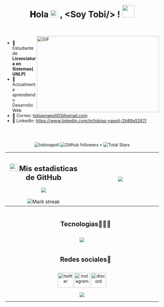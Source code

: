 <h1 align="center">
  𝐇ola
  <a target="_blank">
    <img src="https://github.com/JayantGoel001/JayantGoel001/blob/master/GIF/Earth.gif" width="24px" style="max-width:100%;">
  </a>, &lt;Soy Tobi/&gt; !
  <a target="_blank">
    <img src="https://github.com/JayantGoel001/JayantGoel001/blob/master/GIF/Hi.gif" width="40px" />
  </a>
</h1>

<br/>
<br/>
<a target="_blank">
  <img align="right" height="250" width="400" alt="GIF" src="https://github.com/JayantGoel001/JayantGoel001/blob/master/GIF/code.gif">
</a>

- 📑 Estudiante de **Licenciatura en Sistemas(UNLP)**
- 🌱 Actualmente aprendiendo Desarrollo Web
- 📧 Correo: tobiasnapoli03@gmail.com
- 💼 LinkedIn: https://www.linkedin.com/in/tobias-napoli-2b89a5267/



<br/>
<br/>



<p align="center">  
  <img src="https://komarev.com/ghpvc/?username=tobinapoli" alt="tobinapoli" />
  <img alt="GitHub followers" src="https://img.shields.io/github/followers/tobinapoli?label=Followers&style=social"> •   
  <img src="https://img.shields.io/github/stars/tobinapoli?label=Stars" alt="Total Stars">
</p>


<!--- stats & Trophy (start) -->
<p align="center">
  <!--- stats (start) -->
<table align="center">
<tr border="none">
<td width="50%" align="center">
  <h2><img src="https://media.giphy.com/media/cj87CxfRtrUifF3Ryk/giphy.gif" height="25"> Mis estadisticas de GitHub</h2>
  <img  align="center"  src="https://github-readme-stats.vercel.app/api?username=tobinapoli&theme=dark&show_icons=true&count_private=true" />
  <br></br>
  <img  title="🔥 Get streak stats for your profile at git.io/streak-stats" alt="Mark streak" src="https://github-readme-streak-stats.herokuapp.com/?user=tobinapoli&theme=dark&hide_border=false" /> 
</td>

<td width="50%" align="center">

  <img  align="center"  src="https://github-readme-stats.anuraghazra1.vercel.app/api/top-langs/?username=tobinapoli&theme=dark&hide_border=false&no-bg=true&no-frame=true&langs_count=10"/>
  
  </td>
</tr>
</table>
<!--- stats (end) -->




<!--h1 without bottom border-->
<div id="user-content-toc">
  <ul align="center">
    <summary><h2 style="display: inline-block">Tecnologias👨🏻‍💻</h2></summary>
  </ul>
</div>
<!--tech stack icons-->
<p align="center">
  <a href="https://skillicons.dev">
    <img src="https://skillicons.dev/icons?i=git,css,docker,postgres,mysql,github,html,java,js,linux,mysql,py,rust,vscode,vue,php,symfony&perline=14" />
  </a>
</p>


<!-- Connect with me -->
<!--h2 without bottom border-->
<div id="user-content-toc">
  <ul align="center">
    <summary><h2 style="display: inline-block">Redes sociales🤝</h2></summary>
  </ul>
</div>

<!--icons and links-->
<p align="center">
<a href="https://x.com/TobiiNapoli" target="blank"><img align="center" src="https://user-images.githubusercontent.com/88904952/234980676-61bfb021-ecc8-48f7-88e6-34c1b06c4a58.png" alt="twitter" height="50" width="50" /></a> 
<a href="https://www.instagram.com/tobiinapoli/" target="blank"><img align="center" src="https://user-images.githubusercontent.com/88904952/234981169-2dd1e58f-4b7e-468c-8213-034ba62156c3.png" alt="instagram" height="50" width="50" /></a>
<a href="https://discordapp.com/users/tobiinapoli" target="blank"><img align="center" src="https://user-images.githubusercontent.com/88904952/234982627-019fd336-6248-453c-9b05-97c13fd1d207.png" alt="discord" height="50" width="50" /></a>
  
</p>


<!--profile visit count-->
<div align="center">
  
[![](https://visitcount.itsvg.in/api?id=1010nishant&icon=3&color=6)](https://visitcount.itsvg.in)
  
</div>


----

